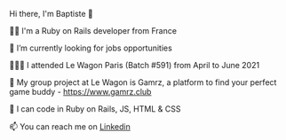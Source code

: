 Hi there, I'm Baptiste 👋

👨‍💻 I'm a Ruby on Rails developer from France

🌱 I’m currently looking for jobs opportunities

👩🏻‍🎓 I attended Le Wagon Paris (Batch #591) from April to June 2021

👯 My group project at Le Wagon is Gamrz, a platform to find your perfect game buddy - https://www.gamrz.club

🤖 I can code in Ruby on Rails, JS, HTML & CSS

📫 You can reach me on <a href="www.linkedin.com/in/baptiste-dauphin-196176130">Linkedin</a>
